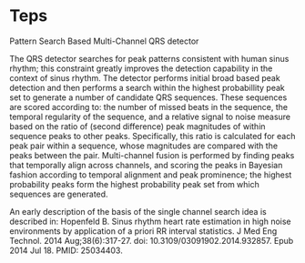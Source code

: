 # Teps
Pattern Search Based Multi-Channel QRS detector

The QRS detector searches for peak patterns consistent with human sinus rhythm; this constraint greatly improves the detection capability in the context of sinus rhythm.  The detector performs initial broad based peak detection and then performs a search within the highest probabillity peak set to generate a number of candidate QRS sequences.  These sequences are scored according to: the number of missed beats in the sequence, the temporal regularity of the sequence, and a relative signal to noise measure based on the ratio of (second difference) peak magnitudes of within sequence peaks to other peaks.  Specifically, this ratio is calculated for each peak pair within a sequence, whose magnitudes are compared with the peaks between the pair.  Multi-channel fusion is performed by finding peaks that temporally align across channels, and scoring the peaks in Bayesian fashion according to temporal alignment and peak prominence; the highest probability peaks form the highest probability peak set from which sequences are generated. 

An early description of the basis of the single channel search idea is described in: Hopenfeld B. Sinus rhythm heart rate estimation in high noise environments by application of a priori RR interval statistics. J Med Eng Technol. 2014 Aug;38(6):317-27. doi: 10.3109/03091902.2014.932857. Epub 2014 Jul 18. PMID: 25034403.
